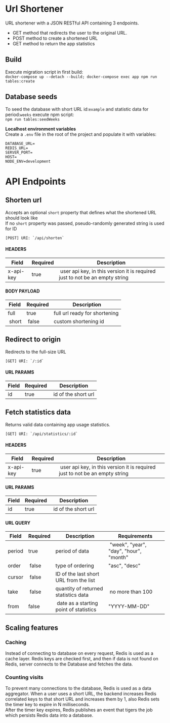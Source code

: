 # Url Shortener  
URL shortener with a JSON RESTful API containing 3 endpoints. 
- GET method that redirects the user to the original URL. 
- POST method to create a shortened URL
- GET method to return the app statistics

## Build  
Execute migration script in first build:  
`docker-compose up --detach --build; docker-compose exec app npm run tables:create`  

## Database seeds
To seed the database with short URL id:`example` and statistic data for period:`weeks` execute npm script:  
`npm run tables:seedWeeks`  

**Localhost environment variables**  
Create a `.env` file in the root of the project and populate it with variables:  
```
DATABASE_URL=
REDIS_URL=
SERVER_PORT=
HOST=
NODE_ENV=development
```  
  
    
# API Endpoints
## Shorten url 
Accepts an optional `short` property that defines what the shortened URL should look like  
If no `short` property was passed, pseudo-randomly generated string is used for ID
```
[POST] URI: `/api/shorten`  
```
#### HEADERS   
| Field | Required | Description |
|------ | ---------| ----------- |
| x-api-key | true | user api key, in this version it is required just to not be an empty string|

#### BODY PAYLOAD  
| Field | Required | Description |
|------ | ---------| ----------- |
| full  | true | full url ready for shortening
| short | false | custom shortening id  


## Redirect to origin
Redirects to the full-size URL  

```
[GET] URI: `/:id`  
```  

#### URL PARAMS  
| Field | Required | Description |
|------ | ---------| ----------- |
| id    | true     | id of the short url |

## Fetch statistics data  
Returns valid data containing app usage statistics.  
```
[GET] URI: `/api/statistics/:id`  
```  
  
#### HEADERS   
| Field | Required | Description |
|------ | ---------| ----------- |
| x-api-key | true | user api key, in this version it is required just to not be an empty string|  

#### URL PARAMS  
| Field | Required | Description |
|------ | ---------| ----------- |
| id    | true     | id of the short url|

#### URL QUERY  
| Field | Required | Description | Requirements |
|------ | ---------| ----------- | ---- |
| period  | true | period of data | "week", "year", "day", "hour", "month"
|order | false | type of ordering | "asc", "desc"
|cursor | false | ID of the last short URL from the list 
|take | false | quantity of returned statistics data | no more than 100
| from | false | date as a starting point of statistics | "YYYY-MM-DD"


## Scaling features
### Caching  
Instead of connecting to database on every request, Redis is used as a cache layer. Redis keys are checked first, and then if data is not found on Redis, server connects to the Database and fetches the data.  

### Counting visits  
To prevent many connections to the database, Redis is used as a data aggregator. When a user uses a short URL, the backend increases Redis correlated keys to that short URL and increases them by 1, also Redis sets the timer key to expire in N milliseconds.  
After the timer key expires, Redis publishes an event that tigers the job which persists Redis data into a database.